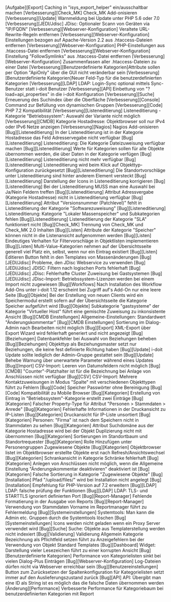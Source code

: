 [Aufgabe][Export]                            Caching in "isys_export_helper" ein/ausschaltbar machen
[Verbesserung][Check_MK]                     Check_MK Add-onisieren
[Verbesserung][Update]                       Warnmeldung bei Update unter PHP 5.6 oder 7.0
[Verbesserung][JEDI/Jdisc]                   JDisc: Optionaler Scann von Geräten via "IP/FQDN"
[Verbesserung][Webserver-Konfiguration]      Veraltete URL-Rewrite-Regeln entfernen
[Verbesserung][Webserver-Konfiguration]      Einstellungen bezogen auf Apache-Version 2.2 aus .htaccess-Dateien entfernen
[Verbesserung][Webserver-Konfiguration]      PHP-Einstellungen aus .htaccess-Datei entfernen
[Verbesserung][Webserver-Konfiguration]      Einstellung "FollowSymlinks" aus .htaccess-Datei entfernen
[Verbesserung][Webserver-Konfiguration]      Zusammenfassen aller .htaccess-Dateien zu einer Datei
[Verbesserung][Benutzerdefinierte Kategorien]Attribute sollen per Option "ApiOnly" über die GUI nicht veränderbar sein
[Verbesserung][Benutzerdefinierte Kategorien]Neuer Feld-Typ für die benutzerdefinierten Kategorien
[Verbesserung][LDAP]                         LDAP: Login-Sync optional mittels Sync-Benutzer statt i-doit Benutzer
[Verbesserung][API]                          Einbettung von "?load=api_properties" in die i-doit Konfiguration
[Verbesserung][Suche]                        Erneuerung des Suchindex über die Oberfläche
[Verbesserung][Console]                      Command zur Befüllung von dynamischen Gruppen
[Verbesserung][Code]                         PHP 7.2 Kompatibilität
[Verbesserung][Listeneditierung]             Listeneditierung - Kategorie "Betriebssystem": Auswahl der Variante nicht möglich
[Verbesserung][CMDB]                         Kategorie Hostadresse: Objektbrowser soll nur IPv4 oder IPv6 Netze anzeigen
[Verbesserung][Nagios]                       Nagios Add-onisieren
[Bug][Listeneditierung]                      In der Listeneditierung ist in der Kategorie Hostadresse das Feld Adresservegabe nicht verfügbar
[Bug][Listeneditierung]                      Listeneditierung: Die Kategorie Dateizuweisung verfügbar machen
[Bug][Listeneditierung]                      Werte für Kategorien sollen für alle Objekte übernommen werden, die über Daten in der Kategorie verfügen
[Bug][Listeneditierung]                      Listeneditierung nicht mehr verfügbar
[Bug][Listeneditierung]                      Listeneditierung wird beim Klick auf Objekttyp-Konfiguration zurückgesetzt
[Bug][Listeneditierung]                      Die Standortvorschläge unter Listeneditierung sind hinter anderem Element versteckt
[Bug][Listeneditierung]                      Darstellung der Icons in Listeneditierung korrigieren
[Bug][Listeneditierung]                      Bei der Listeneditierung MUSS man eine Auswahl bei Ja/Nein Feldern treffen
[Bug][Listeneditierung]                      Attribut Adressvergabe (Kategorie Hostadresse) nicht in Listeneditierung verfügbar
[Bug][Listeneditierung]                      Attribut "Versionsnummer (Patchlevel)" fehlt in Listeneditierung der Kategorie "Softwarezuweisung"
[Bug][Listeneditierung]                      Listeneditierung: Kategorie "Lokaler Massenspeicher" und Subkategorien fehlen
[Bug][Listeneditierung]                      Listeneditierung der Kategorie "SLA" funktioniert nicht
[Bug][Check_MK]                              Trennung von Check_MK und Check_MK 2.0 Inhalten
[Bug][Listen]                                Attribute der Kategorie "Speicher" können nicht in die Listenansicht aufgenommen werden
[Bug][Listen]                                Eindeutiges Verhalten für Filtervorschläge in Objektlisten implementieren
[Bug][Listen]                                Multi-Value-Kategorien nehmen auf der Übersichtsseite generell viel Platz ein, selbst, wenn nur ein Eintrag existiert
[Bug][Listen]                                Editieren Button fehlt in den Templates von Massenänderungen
[Bug][JEDI/Jdisc]                            Probleme, den JDisc Webservice zu verwenden
[Bug][JEDI/Jdisc]                            JDISC: Filtern nach logischen Ports fehlerhaft
[Bug][JEDI/Jdisc]                            JDisc: Fehlerhafte Cluster Zuweisung bei Gastsystemen
[Bug][JEDI/Jdisc]                            JDisc-Import: Betriebssystem-Lizenzen werden bei einem Import nicht zugewiesen
[Bug][Workflows]                             Nach Installation des Workflow Add-Ons unter i-doit 1.12 erscheint bei Zugriff auf's Add-On nur eine leere Seite
[Bug][Objekte]                               Bei der Erstellung von neuen Clients wird ein Speichermodul erstellt sofern auf der Übersichtsseite die Kategorie Speicher aufgeführt wird
[Bug][Objekte]                               Subkategorie "gastsysteme" der Kategorie "Virtueller Host" führt eine gemischte Zuweisung zu inkonsistente Ansicht
[Bug][CMDB Einstellungen]                    Allgemeine-Einstellungen: Standardwert "Änderungskommentar"
[Bug][CMDB Einstellungen]                    Sortierung im Dialog-Admin nach Bearbeiten nicht möglich
[Bug][Export]                                XML-Export über Export Wizard wird fehlerhaft generiert und nicht angezeigt
[Bug][Beziehungen]                           Datenbankfehler bei Auswahl von Beziehungen beheben
[Bug][Beziehungen]                           Objekttyp als Beziehungsmaster setzt nur Beziehungen, die keine fest definierte Richtung haben
[Bug][Update]                                i-doit Update sollte lediglich der Admin-Gruppe gestattet sein
[Bug][Update]                                Behebe Warnung über unerwartete Parameter während eines Updates
[Bug][Import]                                CSV-Import: Leeren von Datumsfeldern nicht möglich
[Bug][CMDB]                                  "Counter"-Platzhalter ist für die Bezeichnung bei Anlage von Anschlüssen nicht verfügbar
[Bug][CSV]                                   CSV-Import: Mehrere Kontaktzuweisungen  in Modus "Spalte" mit verschiedenen Objekttypen führt zu Fehlern
[Bug][Code]                                  Speicher Passwörter ohne Bereinigung
[Bug][Code]                                  Kompatibilität zu Mobile Browser
[Bug][Kategorien]                            Erstellung von Eintrag in "Betriebssystem"-Kategorie erstellt zwei Einträge
[Bug][Kategorien]                            Falscher Property-Type für Attribut "Personen > Stammdaten > Anrede"
[Bug][Kategorien]                            Fehlerhafte Informationen in der Druckansicht zu IP-Listen
[Bug][Kategorien]                            Druckansicht für IP-Liste unsortiert
[Bug][Kategorien]                            Personen: "Firma" ist nach dem Speichern nicht in Stammdaten zu sehen
[Bug][Kategorien]                            Attribut Suchdomäne aus der Kategorie Hostadresse wird bei der Objekt Duplizierung nicht mit übernommen
[Bug][Kategorien]                            Sortierungen im Standortbaum und Standortrequester
[Bug][Kategorien]                            Rolle Hinzufügen unter Personengruppen Zugewiesene Objekte
[Bug][Kategorien]                            Objektbrowser listet im Objektbrowser erstellte Objekte erst nach Refresh/Ansichtswechsel
[Bug][Kategorien]                            Schrankansicht in Kategorie Schränke fehlerhaft
[Bug][Kategorien]                            Anlegen von Anschlüssen nicht möglich, wenn die Allgemeine Einstellung "Änderungskommentar deaktivieren" deaktiviert ist
[Bug][Kategorien]                            Falsche Sortierung in Kategorie "Zugewiesene Objekte"
[Bug][Installation]                          Pfad "/upload/files/" wird bei Installation nicht angelegt
[Bug][Installation]                          Empfehlung für PHP-Version auf 7.2 erweitern
[Bug][LDAP]                                  LDAP: falsche prüfung der Funktionen
[Bug][LDAP]                                  LDAP: TLS- und STARTTLS ignoriert definierten Port
[Bug][Report-Manager]                        Fehlende Formatierung in der Ausgabe von Reports
[Bug][Report-Manager]                        Verwendung von Stammdaten Vorname im Reportmanager führt zu Fehlermeldung
[Bug][Systemeinstellungen]                   Systemtools: Man kann die Admin etc. Gruppen durch die Systemtools löschen
[Bug][Systemeinstellungen]                   Icons werden nicht geladen wenn ein Proxy Server verwendet wird
[Bug][Suche]                                 Suche: Objekte aus Templaterstellung werden nicht indexiert
[Bug][Validierung]                           Validierung Allgemein Kategorie Bezeichnung als Pflichtfeld setzen führt zu Anzeigefehlern bei der Verwendung von Objekt Standard Templates
[Bug][Dashboard]                             Widget: Darstellung vieler Lesezeichen führt zu einer korrupten Ansicht
[Bug][Benutzerdefinierte Kategorien]         Performance von Kategorielisten sinkt bei vielen Dialog-Plus Einträgen
[Bug][Webserver-Konfiguration]               Log-Dateien dürfen nicht via Webserver erreichbar sein
[Bug][Benutzereinstellungen]                 Button zum Zurücksetzen der Spaltenkonfiguration für Kategorielisten setzt immer auf den Auslieferungszustand zurück
[Bug][API]                                   API: Übergibt man eine ID als String ist es möglich das die falsche Daten übernommen werden
[Änderung][Performance]                      Verbesserte Performance für Kategoriebaum bei benutzerdefinierten Kategorien mit Report
